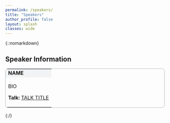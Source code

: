 ```yaml
---
permalink: /speakers/
title: "Speakers"
author_profile: false
layout: splash
classes: wide
---
```


{::nomarkdown}
<h2>Speaker Information</h2>
<table style="width:100%; border-style:solid; border-color:#ABB2B9; border-width:thin; border-radius: 8px;">
    <tr>
        <td style='background-color:#F2F3F4; font-weight:700;' id='S1'>NAME</td>
    </tr>
    <tr>
        <td>
            <p>BIO</p>
            <p><b>Talk: </b><a href="#">TALK TITLE</a></p>
        </td>
    </tr>
</table>

{:/}